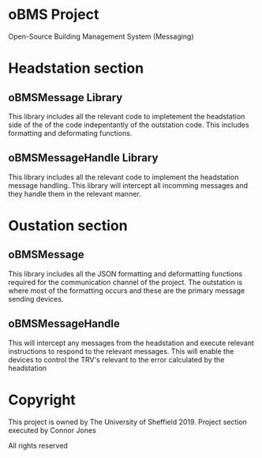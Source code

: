 # oBMS Project
Open-Source Building Management System (Messaging)

# Headstation section
## oBMSMessage Library
This library includes all the relevant code to impletement the headstation side of the of the code indepentantly of the outstation code.
This includes formatting and deformating functions.

## oBMSMessageHandle Library 
This library includes all the relevant code to implement the headstation message handling. This library will intercept all incomming messages and they handle them in the relevant manner.

# Oustation section
## oBMSMessage
This library includes all the JSON formatting and deformatting functions required for the communication channel of the project.
The outstation is where most of the formatting occurs and these are the primary message sending devices.

## oBMSMessageHandle 
This will intercept any messages from the headstation and execute relevant instructions to respond to the relevant messages. This will enable the devices to control the TRV's relevant to the error calculated by the headstation

# Copyright 
This project is owned by The University of Sheffield 2019.
Project section executed by Connor Jones

All rights reserved

